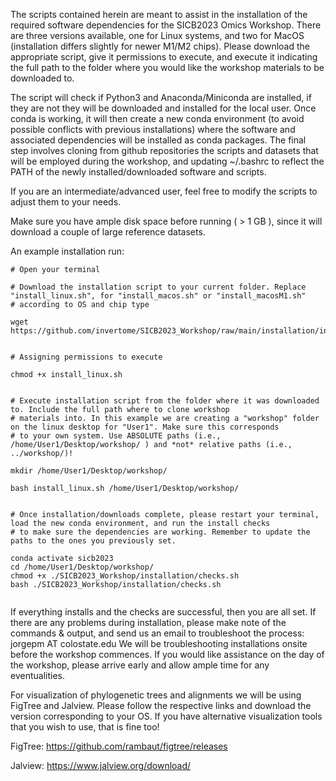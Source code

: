 The scripts contained herein are meant to assist in the installation of the required software dependencies for the SICB2023 Omics Workshop. There are three versions available, one for Linux systems, and two for MacOS (installation differs slightly for newer M1/M2 chips). Please download the appropriate script, give it permissions to execute, and execute it indicating the full path to the folder where you would like the workshop materials to be downloaded to.

The script will check if Python3 and Anaconda/Miniconda are installed, if they are not they will be downloaded and installed for the local user. Once conda is working, it will then create a new conda environment (to avoid possible conflicts with previous installations) where the software and associated dependencies will be installed as conda packages. The final step involves cloning from github repositories the scripts and datasets that will be employed during the workshop, and updating ~/.bashrc to reflect the PATH of the newly installed/downloaded software and scripts.

If you are an intermediate/advanced user, feel free to modify the scripts to adjust them to your needs.

Make sure you have ample disk space before running ( > 1 GB ), since it will download a couple of large reference datasets.

An example installation run:

```
# Open your terminal

# Download the installation script to your current folder. Replace "install_linux.sh", for "install_macos.sh" or "install_macosM1.sh"
# according to OS and chip type

wget https://github.com/invertome/SICB2023_Workshop/raw/main/installation/install_linux.sh


# Assigning permissions to execute

chmod +x install_linux.sh


# Execute installation script from the folder where it was downloaded to. Include the full path where to clone workshop 
# materials into. In this example we are creating a "workshop" folder on the linux desktop for "User1". Make sure this corresponds 
# to your own system. Use ABSOLUTE paths (i.e., /home/User1/Desktop/workshop/ ) and *not* relative paths (i.e., ../workshop/)!

mkdir /home/User1/Desktop/workshop/

bash install_linux.sh /home/User1/Desktop/workshop/


# Once installation/downloads complete, please restart your terminal, load the new conda environment, and run the install checks 
# to make sure the dependencies are working. Remember to update the paths to the ones you previously set.

conda activate sicb2023
cd /home/User1/Desktop/workshop/
chmod +x ./SICB2023_Workshop/installation/checks.sh
bash ./SICB2023_Workshop/installation/checks.sh 


```

If everything installs and the checks are successful, then you are all set. If there are any problems during installation, please make note of the commands & output, and send us an email to troubleshoot the process:  jorgepm AT colostate.edu 
We will be troubleshooting installations onsite before the workshop commences. If you would like assistance on the day of the workshop, please arrive early and allow ample time for any eventualities.


For visualization of phylogenetic trees and alignments we will be using FigTree and Jalview. Please follow the respective links and download the version corresponding to your OS. If you have alternative visualization tools that you wish to use, that is fine too!

FigTree:
https://github.com/rambaut/figtree/releases

Jalview:
https://www.jalview.org/download/
